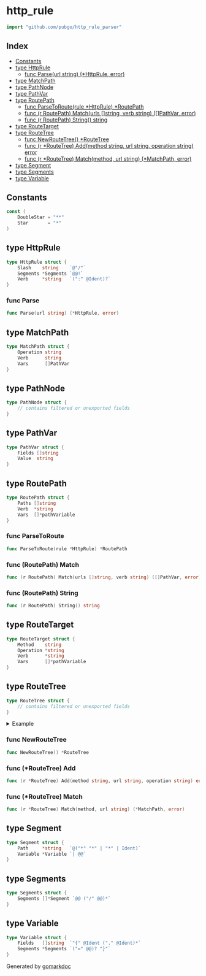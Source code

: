 <!-- Code generated by gomarkdoc. DO NOT EDIT -->

# http\_rule

```go
import "github.com/pubgo/http_rule_parser"
```

## Index

- [Constants](<#constants>)
- [type HttpRule](<#HttpRule>)
  - [func Parse\(url string\) \(\*HttpRule, error\)](<#Parse>)
- [type MatchPath](<#MatchPath>)
- [type PathNode](<#PathNode>)
- [type PathVar](<#PathVar>)
- [type RoutePath](<#RoutePath>)
  - [func ParseToRoute\(rule \*HttpRule\) \*RoutePath](<#ParseToRoute>)
  - [func \(r RoutePath\) Match\(urls \[\]string, verb string\) \(\[\]PathVar, error\)](<#RoutePath.Match>)
  - [func \(r RoutePath\) String\(\) string](<#RoutePath.String>)
- [type RouteTarget](<#RouteTarget>)
- [type RouteTree](<#RouteTree>)
  - [func NewRouteTree\(\) \*RouteTree](<#NewRouteTree>)
  - [func \(r \*RouteTree\) Add\(method string, url string, operation string\) error](<#RouteTree.Add>)
  - [func \(r \*RouteTree\) Match\(method, url string\) \(\*MatchPath, error\)](<#RouteTree.Match>)
- [type Segment](<#Segment>)
- [type Segments](<#Segments>)
- [type Variable](<#Variable>)


## Constants

<a name="DoubleStar"></a>

```go
const (
    DoubleStar = "**"
    Star       = "*"
)
```

<a name="HttpRule"></a>
## type HttpRule



```go
type HttpRule struct {
    Slash    string    `@"/"`
    Segments *Segments `@@!`
    Verb     *string   `(":" @Ident)?`
}
```

<a name="Parse"></a>
### func Parse

```go
func Parse(url string) (*HttpRule, error)
```



<a name="MatchPath"></a>
## type MatchPath



```go
type MatchPath struct {
    Operation string
    Verb      string
    Vars      []PathVar
}
```

<a name="PathNode"></a>
## type PathNode



```go
type PathNode struct {
    // contains filtered or unexported fields
}
```

<a name="PathVar"></a>
## type PathVar



```go
type PathVar struct {
    Fields []string
    Value  string
}
```

<a name="RoutePath"></a>
## type RoutePath



```go
type RoutePath struct {
    Paths []string
    Verb  *string
    Vars  []*pathVariable
}
```

<a name="ParseToRoute"></a>
### func ParseToRoute

```go
func ParseToRoute(rule *HttpRule) *RoutePath
```



<a name="RoutePath.Match"></a>
### func \(RoutePath\) Match

```go
func (r RoutePath) Match(urls []string, verb string) ([]PathVar, error)
```



<a name="RoutePath.String"></a>
### func \(RoutePath\) String

```go
func (r RoutePath) String() string
```



<a name="RouteTarget"></a>
## type RouteTarget



```go
type RouteTarget struct {
    Method    string
    Operation *string
    Verb      *string
    Vars      []*pathVariable
}
```

<a name="RouteTree"></a>
## type RouteTree



```go
type RouteTree struct {
    // contains filtered or unexported fields
}
```

<details><summary>Example</summary>
<p>



```go
var tree = NewRouteTree()
asserts.Exit(tree.Add("get", url1, "get_test"))
pp, err := tree.Match("get", "/v1/users/hh/1111/hello/444/555/hhh/6666/messages/nn/ss/mm/ddd/44:change")
asserts.Exit(err)
asserts.If(pp.Operation != "get_test", "not match")
// Output:
```

#### Output

```

```

</p>
</details>

<a name="NewRouteTree"></a>
### func NewRouteTree

```go
func NewRouteTree() *RouteTree
```



<a name="RouteTree.Add"></a>
### func \(\*RouteTree\) Add

```go
func (r *RouteTree) Add(method string, url string, operation string) error
```



<a name="RouteTree.Match"></a>
### func \(\*RouteTree\) Match

```go
func (r *RouteTree) Match(method, url string) (*MatchPath, error)
```



<a name="Segment"></a>
## type Segment



```go
type Segment struct {
    Path     *string   `@("*" "*" | "*" | Ident)`
    Variable *Variable `| @@`
}
```

<a name="Segments"></a>
## type Segments



```go
type Segments struct {
    Segments []*Segment `@@ ("/" @@)*`
}
```

<a name="Variable"></a>
## type Variable



```go
type Variable struct {
    Fields   []string  `"{" @Ident ("." @Ident)*`
    Segments *Segments `("=" @@)? "}"`
}
```

Generated by [gomarkdoc](<https://github.com/princjef/gomarkdoc>)

